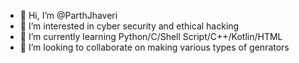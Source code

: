 - 👋 Hi, I’m @ParthJhaveri
- 👀 I’m interested in cyber security and ethical hacking
- 🌱 I’m currently learning Python/C/Shell Script/C++/Kotlin/HTML
- 💞️ I’m looking to collaborate on making various types of genrators


<!---
ParthJhaveri10/ParthJhaveri10 is a ✨ special ✨ repository because its `README.md` (this file) appears on your GitHub profile.
You can click the Preview link to take a look at your changes.
--->
